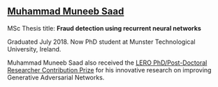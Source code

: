 ## [Muhammad Muneeb Saad](https://www.linkedin.com/in/muhammad-muneeb-saad-pak123456/)

MSc Thesis title:
**Fraud detection using recurrent neural networks**

Graduated July 2018. Now PhD student at Munster Technological University, Ireland.

Muhammad Muneeb Saad also received the [LERO PhD/Post-Doctoral Researcher Contribution Prize](https://lero.ie/news-and-events/news/lero-director%E2%80%99s-prizes-2024-celebrate-top-achievements-leading-irish) for his innovative research on improving Generative Adversarial Networks.